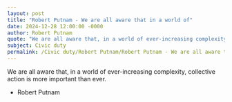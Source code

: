 ```yaml
---
layout: post
title: "Robert Putnam - We are all aware that in a world of"
date: 2024-12-28 12:00:00 -0000
author: Robert Putnam
quote: "We are all aware that, in a world of ever-increasing complexity, collective action is more important than ever."
subject: Civic duty
permalink: /Civic duty/Robert Putnam/Robert Putnam - We are all aware that in a world of
---
```


We are all aware that, in a world of ever-increasing complexity, collective action is more important than ever.

- Robert Putnam
